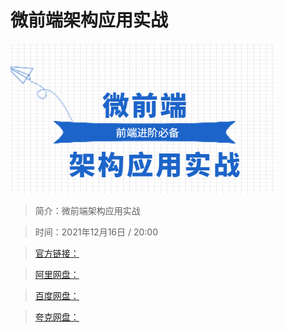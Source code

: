 # 微前端架构应用实战

![img](../../assets/CioPOWG4S_yAdix7AABpNjepQIo470.png)

> 简介：微前端架构应用实战

> 时间：2021年12月16日 / 20:00

> [官方链接：]()

> [阿里网盘：]()

> [百度网盘：]()

> [夸克网盘：]()
